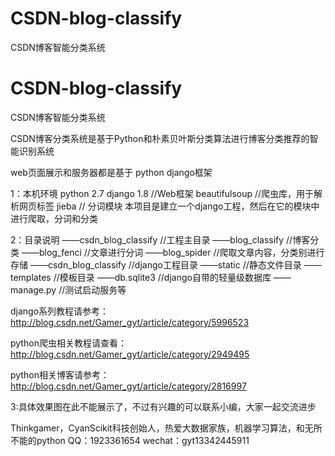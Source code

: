 # CSDN-blog-classify
CSDN博客智能分类系统
# CSDN-blog-classify
CSDN博客智能分类系统

CSDN博客分类系统是基于Python和朴素贝叶斯分类算法进行博客分类推荐的智能识别系统

web页面展示和服务器都是基于 python django框架

1：本机环境
 python 2.7 
 django 1.8  //Web框架
 beautifulsoup  //爬虫库，用于解析网页标签
 jieba         // 分词模块
本项目是建立一个django工程，然后在它的模块中进行爬取，分词和分类

2：目录说明
 ——csdn_blog_classify              //工程主目录
    ——blog_classify                //博客分类
    ——blog_fenci                   //文章进行分词
    ——blog_spider                  //爬取文章内容，分类别进行存储
    ——csdn_blog_classify           //django工程目录
    ——static                       //静态文件目录
    ——templates                    //模板目录
    ——db.sqlite3                   //django自带的轻量级数据库
    ——manage.py                    //测试启动服务等

django系列教程请参考：
http://blog.csdn.net/Gamer_gyt/article/category/5996523

python爬虫相关教程请查看：
http://blog.csdn.net/Gamer_gyt/article/category/2949495

python相关博客请参考：
http://blog.csdn.net/Gamer_gyt/article/category/2816997

3:具体效果图在此不能展示了，不过有兴趣的可以联系小编，大家一起交流进步

Thinkgamer，CyanScikit科技创始人，热爱大数据家族，机器学习算法，和无所不能的python
QQ：1923361654
wechat：gyt13342445911
